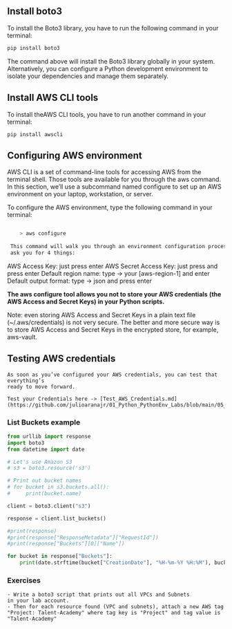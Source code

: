 ## Install boto3
To install the Boto3 library, you have to run the following command in your terminal:
```sh
pip install boto3
```
The command above will install the Boto3 library globally in your system. Alternatively, 
you can configure a Python development environment to isolate your dependencies and manage 
them separately.

## Install AWS CLI tools 
To install theAWS CLI tools, you have to run another command in your terminal:
```
pip install awscli
```
## Configuring AWS environment

AWS CLI is a set of command-line tools for accessing AWS from the terminal shell. 
Those tools are available for you through the aws command. In this section, we’ll use a 
subcommand named configure to set up an AWS environment on your laptop, workstation, or server.

To configure the AWS environment, type the following command in your terminal:

```sh

    > aws configure
 
 This command will walk you through an environment configuration process and 
 ask you for 4 things:
```

AWS Access Key: just press enter 
AWS Secret Access Key: just press and press enter 
Default region name: type -> your [aws-region-1] and enter
Default output format: type -> json and press enter

**The aws configure tool allows you not to store your AWS credentials** 
**(the AWS Access and Secret Keys) in your Python scripts.**


Note: even storing AWS Access and Secret Keys in a plain text file 
(~/.aws/credentials) is not very secure. The better and more secure 
way is to store AWS Access and Secret Keys in the encrypted store, 
for example, aws-vault.

## Testing AWS credentials
```
As soon as you’ve configured your AWS credentials, you can test that everything’s 
ready to move forward. 

Test your Credentials here -> [Test_AWS_Credentials.md](https://github.com/julioaranajr/01_Python_PythonEnv_Labs/blob/main/05_boto3/Test_AWS_Credentials.md)
```
### List Buckets example

```py
from urllib import response
import boto3
from datetime import date

# Let's use Amazon S3
# s3 = boto3.resource('s3')

# Print out bucket names
# for bucket in s3.buckets.all():
#     print(bucket.name)

client = boto3.client("s3")

response = client.list_buckets()

#print(response)
#print(response["ResponseMetadata"]["RequestId"])
#print(response["Buckets"][0]["Name"])

for bucket in response["Buckets"]:
    print(date.strftime(bucket["CreationDate"], "%H-%m-%Y %H:%M"), bucket["Name"])

```

### Exercises
```
- Write a boto3 script that prints out all VPCs and Subnets
in your lab account.
- Then for each resource found (VPC and subnets), attach a new AWS tag "Project: Talent-Academy" where tag key is "Project" and tag value is "Talent-Academy"
```